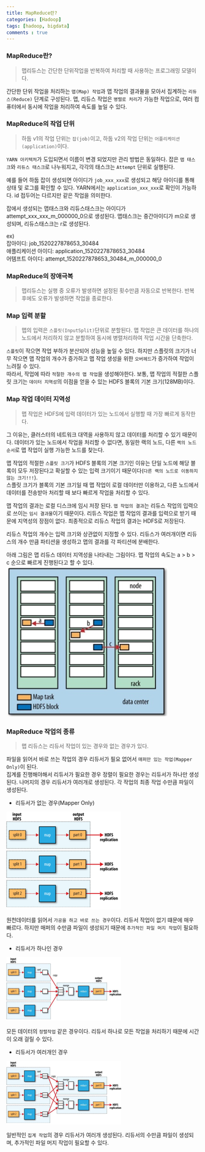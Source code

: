 ```yaml
---
title: MapReduce란?
categories: [Hadoop]
tags: [hadoop, bigdata]
comments : true
---
```


### MapReduce란?
> 맵리듀스는 간단한 단위작업을 반복하여 처리할 때 사용하는 프로그래밍 모델이다.  

간단한 단위 작업을 처리하는 `맵(Map) 작업`과 맵 작업의 결과물을 모아서 집계하는 `리듀스(Reduce)` 단계로 구성된다.
맵, 리듀스 작업은 `병렬로 처리`가 가능한 작업으로, 여러 컴퓨터에서 동시에 작업을 처리하여 속도를 높일 수 있다.  

### MapReduce의 작업 단위
> 하둡 v1의 작업 단위는 `잡(job)`이고, 하둡 v2의 작업 단위는 `어플리케이션(application)`이다.  

`YARN 아키텍처`가 도입되면서 이름이 변경 되었지만 관리 방법은 동일하다. 잡은 `맵 태스크`와 `리듀스 태스크`로 나누워지고, 각각의 태스크는 `Attempt` 단위로 실행된다.

예를 들어 하둡 잡이 생성되면 아이디가 `job_xxx_xxx`로 생성되고 해당 아이디를 통해 상태 및 로그를 확인할 수 있다. YARN에서는 `application_xxx_xxx`로 확인이 가능하다. id 접두어는 다르지만 같은 작업을 의미한다.  

잡에서 생성되는 맵태스크와 리듀스태스크는 아이디가 attempt_xxx_xxx_m_000000_0으로 생성된다. 맵태스크는 중간아이디가 m으로 생성되며, 리듀스태스크는 r로 생성된다.

ex)  
잡아이디: job_1520227878653_30484  
애플리케이션 아이디: application_1520227878653_30484  
어템프트 아이디: attempt_1520227878653_30484_m_000000_0  


### MapReduce의 장애극복
> 맵리듀스는 실행 중 오류가 발생하면 설정된 횟수만큼 자동으로 반복한다. 반복후에도 오류가 발생하면 작업을 종료한다.  

### Map 입력 분할
> 맵의 입력은 `스플릿(InputSplit)`단위로 분할된다. 맵 작업은 큰 데이터를 하나의 노드에서 처리하지 않고 분할하여 동시에 병렬처리하여 작업 시간을 단축한다.

`스플릿`이 작으면 작업 부하가 분산되어 성능을 높일 수 있다. 하지만 스플릿의 크기가 너무 작으면 맵 작업의 개수가 증가하고 맵 작업 생성을 위한 `오버헤드`가 증가하여 작업이 느려질 수 있다.  
따라서, 작업에 따라 `적절한 개수의 맵 작업`을 생성해야한다. 보통, 맵 작업의 적절한 스플릿 크기는 `데이터 지역성`의 이점을 얻을 수 있는 HDFS 블록의 기본 크기(128MB)이다.  

### Map 작업 데이터 지역성
> 맵 작업은 HDFS에 입력 데이터가 있는 노드에서 실행할 때 가장 빠르게 동작한다.

그 이유는, 클러스터의 네트워크 대역을 사용하지 않고 데이터를 처리할 수 있기 때문이다. 데이터가 있는 노드에서 작업을 처리할 수 없다면, 동일한 랙의 노드, 다른 `랙의 노드 순서`로 맵 작업이 실행 가능한 노드를 찾는다.  

맵 작업의 적절한 `스플릿 크기`가 HDFS 블록의 기본 크기인 이유는 단일 노드에 해당 블록이 모두 저장된다고 확실할 수 있는 입력 크기이기 때문이다(`다른 랙의 노드로 이동하지 않는 크기!!!`).  
스플릿 크기가 블록의 기본 크기일 때 맵 작업이 로컬 데이터만 이용하고, 다른 노드에서 데이터를 전송받아 처리할 때 보다 빠르게 작업을 처리할 수 있다.  

맵 작업의 결과는 로컬 디스크에 임시 저장 된다. `맵 작업의 결과`는 리듀스 작업의 입력으로 쓰이는 `임시 결과물`이기 때문이다. 리듀스 작업은 맵 작업의 결과를 입력으로 받기 때문에 지역성의 장점이 없다. 최종적으로 리듀스 작업의 결과는 HDFS로 저장된다.  

리듀스 작업의 개수는 입력 크기와 상관없이 지정할 수 있다. 리듀스가 여러개이면 리듀스의 개수 만큼 파티션을 생성하고 맵의 결과를 각 파티션에 분배한다.  

아래 그림은 맵 리듀스 데이터 지역성을 나타내는 그림이다. 맵 작업의 속도는 a > b > c 순으로 빠르게 진행된다고 할 수 있다.
![맵 리듀스 데이터 지역성](/assets/img/post/mapreduce_data.png)

### MapReduce 작업의 종류
> 맵 리듀스는 리듀서 작업이 있는 경우와 없는 경우가 있다.  

파일을 읽어서 바로 쓰는 작업의 경우 리듀서가 필요 없어서 `매퍼만 있는 작업(Mapper Only)`이 된다.  
집계를 진행해야해서 리듀서가 필요한 경우 정렬이 필요한 경우는 리듀서가 하나만 생성된다. 나머지의 경우 리듀서가 여러개로 생성된다. 각 작업의 최종 작업 수만큼 파일이 생성된다.  

* 리듀서가 없는 경우(Mapper Only)  

![mapper_only](/assets/img/post/mapper_only.png)
  
  원천데이터를 읽어서 `가공을 하고 바로 쓰는 경우`이다. 리듀서 작업이 없기 떄문에 매우 빠르다. 하지만 매퍼의 수만큼 파일이 생성되기 때문에 `추가적인 파일 머지 작업`이 필요하다.

* 리듀서가 하나인 경우  

![one_reducer](/assets/img/post/one_reducer.png)
  
  모든 데이터의 `정렬작업` 같은 경우이다. 리듀서 하나로 모든 작업을 처리하기 때문에 시간이 오래 걸릴 수 있다.

* 리듀서가 여러개인 경우  

![multi_reducer](/assets/img/post/multi_reducer.png)

  일반적인 `집계 작업`의 경우 리듀서가 여러개 생성된다. 리듀서의 수만큼 파일이 생성되며, 추가적인 파일 머지 작업이 필요할 수 있다.